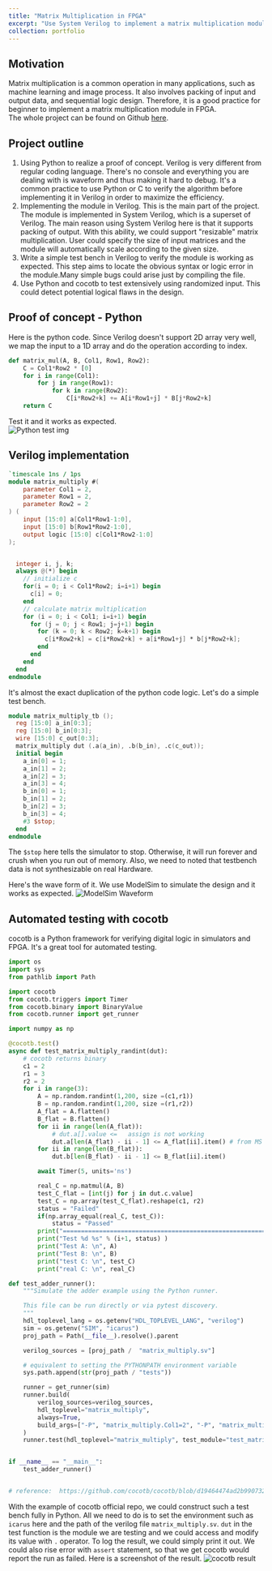 ```yaml
---
title: "Matrix Multiplication in FPGA"
excerpt: "Use System Verilog to implement a matrix multiplication module, and then use cocotb to automate unit testing with Python. <br/><img src='/images/rtl_view_matrix_mul.jpg'>"
collection: portfolio
---
```


## Motivation
Matrix multiplication is a common operation in many applications, such as machine learning and image process. It also involves packing of input and output data, and sequential logic design. Therefore, it is a good practice for beginner to implement a matrix multiplication module in FPGA.  
The whole project can be found on Github [here](https://github.com/tonychengu/FPGA_matrix_multiplier/tree/main).

## Project outline
1. Using Python to realize a proof of concept. Verilog is very different from regular coding language. There's no console and everything you are dealing with is waveform and thus making it hard to debug. It's a common practice to use Python or C to verify the algorithm before implementing it in Verilog in order to maximize the efficiency.
2. Implementing the module in Verilog. This is the main part of the project. The module is implemented in System Verilog, which is a superset of Verilog. The main reason using System Verilog here is that it supports packing of output. With this ability, we could support "resizable" matrix multiplication. User could specify the size of input matrices and the module will automatically scale according to the given size.
3. Write a simple test bench in Verilog to verify the module is working as expected. This step aims to locate the obvious syntax or logic error in the module.Many simple bugs could arise just by compiling the file.
4. Use Python and cocotb to test extensively using randomized input. This could detect potential logical flaws in the design.

## Proof of concept - Python
Here is the python code. Since Verilog doesn't support 2D array very well, we map the input to a 1D array and do the operation according to index.
```python
def matrix_mul(A, B, Col1, Row1, Row2):
    C = Col1*Row2 * [0]
    for i in range(Col1):
        for j in range(Row1):
            for k in range(Row2):
                C[i*Row2+k] += A[i*Row1+j] * B[j*Row2+k]
    return C
```
Test it and it works as expected.  
![Python test img](/images/python_pof_test_matrix_mul.jpg)

## Verilog implementation
```verilog
`timescale 1ns / 1ps
module matrix_multiply #(
    parameter Col1 = 2,
    parameter Row1 = 2,
    parameter Row2 = 2
) (
    input [15:0] a[Col1*Row1-1:0],
    input [15:0] b[Row1*Row2-1:0],
    output logic [15:0] c[Col1*Row2-1:0]
);


  integer i, j, k;
  always @(*) begin
    // initialize c
    for(i = 0; i < Col1*Row2; i=i+1) begin
      c[i] = 0;
    end
    // calculate matrix multiplication
    for (i = 0; i < Col1; i=i+1) begin
      for (j = 0; j < Row1; j=j+1) begin
        for (k = 0; k < Row2; k=k+1) begin
          c[i*Row2+k] = c[i*Row2+k] + a[i*Row1+j] * b[j*Row2+k];
        end
      end
    end
  end
endmodule
```
It's almost the exact duplication of the python code logic. Let's do a simple test bench.
```verilog
module matrix_multiply_tb ();
  reg [15:0] a_in[0:3];
  reg [15:0] b_in[0:3];
  wire [15:0] c_out[0:3];
  matrix_multiply dut (.a(a_in), .b(b_in), .c(c_out));
  initial begin
    a_in[0] = 1;
    a_in[1] = 2;
    a_in[2] = 3;
    a_in[3] = 4;
    b_in[0] = 1;
    b_in[1] = 2;
    b_in[2] = 3;
    b_in[3] = 4;
    #3 $stop;
  end
endmodule
```
The `$stop` here tells the simulator to stop. Otherwise, it will run forever and crush when you run out of memory. Also, we need to noted that testbench data is not synthesizable on real Hardware.  
  
Here's the wave form of it. We use ModelSim to simulate the design and it works as expected.
![ModelSim Waveform](/images/matrix_mul_modelsim_wave.jpg)

## Automated testing with cocotb
cocotb is a Python framework for verifying digital logic in simulators and FPGA. It's a great tool for automated testing.
```python
import os
import sys
from pathlib import Path

import cocotb
from cocotb.triggers import Timer
from cocotb.binary import BinaryValue
from cocotb.runner import get_runner

import numpy as np

@cocotb.test()
async def test_matrix_multiply_randint(dut):
    # cocotb returns binary 
    c1 = 2
    r1 = 3
    r2 = 2
    for i in range(3):
        A = np.random.randint(1,200, size =(c1,r1))
        B = np.random.randint(1,200, size =(r1,r2))
        A_flat = A.flatten()
        B_flat = B.flatten()
        for ii in range(len(A_flat)):
            # dut.a[].value <=   assign is not working
            dut.a[len(A_flat) - ii - 1] <= A_flat[ii].item() # from MS to LS
        for ii in range(len(B_flat)):
            dut.b[len(B_flat) - ii - 1] <= B_flat[ii].item()

        await Timer(5, units='ns')

        real_C = np.matmul(A, B)
        test_C_flat = [int(j) for j in dut.c.value]
        test_C = np.array(test_C_flat).reshape(c1, r2)
        status = "Failed"
        if(np.array_equal(real_C, test_C)):
            status = "Passed"
        print("========================================================")
        print("Test %d %s" % (i+1, status) )
        print("Test A: \n", A)
        print("Test B: \n", B)
        print("test C: \n", test_C)
        print("real C: \n", real_C)

def test_adder_runner():
    """Simulate the adder example using the Python runner.

    This file can be run directly or via pytest discovery.
    """
    hdl_toplevel_lang = os.getenv("HDL_TOPLEVEL_LANG", "verilog")
    sim = os.getenv("SIM", "icarus")
    proj_path = Path(__file__).resolve().parent

    verilog_sources = [proj_path /  "matrix_multiply.sv"]

    # equivalent to setting the PYTHONPATH environment variable
    sys.path.append(str(proj_path / "tests"))

    runner = get_runner(sim)
    runner.build(
        verilog_sources=verilog_sources,
        hdl_toplevel="matrix_multiply",
        always=True,
        build_args=["-P", "matrix_multiply.Col1=2", "-P", "matrix_multiply.Row1=3", "-P", "matrix_multiply.Row2=2"]
    )
    runner.test(hdl_toplevel="matrix_multiply", test_module="test_matrix_multiply")


if __name__ == "__main__":
    test_adder_runner()


# reference:  https://github.com/cocotb/cocotb/blob/d19464474ad2b990732f062359a2c144bc6e3fb8/examples/matrix_multiplier/tests/test_matrix_multiplier.py
```
With the example of cocotb official repo, we could construct such a test bench fully in Python. All we need to do is to set the environment such as `icarus` here and the path of the verilog file `matrix_multiply.sv`. `dut` in the test function is the module we are testing and we could access and modify its value with `.` operator.
To log the result, we could simply print it out. We could also rise error with `assert` statement, so that we get cocotb would report the run as failed.
Here is a screenshot of the result.
![cocotb result](/images/cpython_final_test_matrix_mul.jpg)
